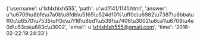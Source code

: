 {'username': u'lxhlxhlxh555', 'path': u'wd1141/1141.html', 'answer': u'\u6709\u8bfe\u7a0b\u8fdb\u5165\u524d10%\uff0c\u6982\u7387\u8bba\uff0c\u6570\u7535\uff0c\u7f16\u8bd1\u539f\u7406\u3002\u6ca1\u6709\u4e0d\u53ca\u683c\u3002', 'email': u'lxhlxhlxh555@gmail.com', 'time': '2016-02-22:19:24:33'}